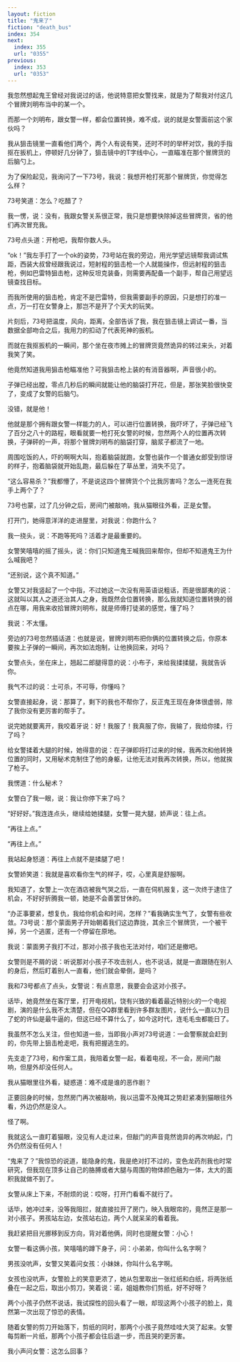 ```yaml
---
layout: fiction
title: "鬼来了"
fiction: "death_bus"
index: 354
next:
  index: 355
  url: "0355"
previous:
  index: 353
  url: "0353"
---
```

我忽然想起鬼王曾经对我说过的话，他说特意把女警找来，就是为了帮我对付这几个冒牌刘明布当中的某一个。

而那一个刘明布，跟女警一样，都会位置转换，难不成，说的就是女警面前这个家伙吗？

我从狙击镜里一直看他们两个，两个人有说有笑，还时不时的举杯对饮，我的手指抠在扳机上，停顿好几分钟了，狙击镜中的T字线中心，一直瞄准在那个冒牌货的后脑勺上。

为了保险起见，我询问了一下73号，我说：我想开枪打死那个冒牌货，你觉得怎么样？

73号笑道：怎么？吃醋了？

我一愣，说：没有，我跟女警关系很正常，我只是想要快除掉这些冒牌货，省的他们再次冒充我。

73号点头道：开枪吧，我帮你数人头。

“ok！”我左手打了一个ok的姿势，73号站在我的旁边，用光学望远镜帮我调试焦距，西装大叔曾经跟我说过，短射程的狙击枪一个人就能操作，但远射程的狙击枪，例如巴雷特狙击枪，这种反坦克装备，则需要再配备一个副手，帮自己用望远镜查找目标。

而我所使用的狙击枪，肯定不是巴雷特，但我需要副手的原因，只是想打的准一点，万一打在女警身上，那岂不是开了个天大的玩笑。

片刻后，73号把温度，风向，距离，全部告诉了我，我在狙击镜上调试一番，当数据全部吻合之后，我用力的扣动了代表死神的扳机。

而就在我抠扳机的一瞬间，那个坐在夜市摊上的冒牌货竟然诡异的转过来头，对着我笑了笑。

他竟然知道我用狙击枪瞄准他？可我狙击枪上装的有消音器啊，声音很小的。

子弹已经出膛，零点几秒后的瞬间就能让他的脑袋打开花，但是，那张笑脸很快变了，变成了女警的后脑勺。

没错，就是他！

他就是那个拥有跟女警一样能力的人，可以进行位置转换，我吓坏了，子弹已经飞了百分之八十的路程，眼看就要一枪打死女警的时候，忽然两个人的位置再次转换，子弹砰的一声，将那个冒牌刘明布的脑袋打穿，脑浆子都流了一地。

周围吃饭的人，吓的啊啊大叫，抱着脑袋就跑，女警也装作一个普通女郎受到惊讶的样子，抱着脑袋就开始乱跑，最后躲在了草丛里，消失不见了。

“这么容易杀？”我都懵了，不是说这四个冒牌货个个比我厉害吗？怎么一连死在我手上两个了？

73号也蒙，过了几分钟之后，房间门被敲响，我从猫眼往外看，正是女警。

打开门，她得意洋洋的走进屋里，对我说：你跑什么？

我一挠头，说：不跑等死吗？活着才是最重要的。

女警笑嘻嘻的摇了摇头，说：你们只知道鬼王喊我回来帮你，但却不知道鬼王为什么喊我吧？

“还别说，这个真不知道。”

女警又对我竖起了一个中指，不过她这一次没有用英语说粗话，而是很鄙夷的说：这就叫以其人之道还治其人之身，我既然会位置转换，那么我就知道位置转换的弱点在哪，用我来收拾冒牌刘明布，就是师傅打徒弟的感觉，懂了吗？

我说：不太懂。

旁边的73号忽然插话道：也就是说，冒牌刘明布把你俩的位置转换之后，你原本要挨上子弹的一瞬间，再次如法炮制，让他换回来，对吗？

女警点头，坐在床上，翘起二郎腿得意的说：小布子，来给我揉揉腿，我就告诉你。

我气不过的说：士可杀，不可辱，你懂吗？

女警直接起身，说：那算了，剩下的我也不帮你了，反正鬼王现在身体很虚弱，除了我你没有更厉害的帮手了。

说完她就要离开，我咬着牙说：好！我服了！我真服了你，我输了，我给你揉，行了吗？

给女警揉着大腿的时候，她得意的说：在子弹即将打过来的时候，我再次和他转换位置的同时，又用秘术克制住了他的身躯，让他无法对我再次转换，所以，他就挨了枪子。

我愣道：什么秘术？

女警白了我一眼，说：我让你停下来了吗？

“好好好。”我连连点头，继续给她揉腿，女警一晃大腿，娇声说：往上点。

“再往上点。”

“再往上点。”

我站起身怒道：再往上点就不是揉腿了吧！

女警娇笑道：我就是喜欢看你生气的样子，哎，心里真是舒服啊。

我知道了，女警上一次在酒店被我气哭之后，一直在伺机报复，这一次终于逮住了机会，不好好折腾我一顿，她是不会善罢甘休的。

“办正事要紧，想复仇，我给你机会和时间，怎样？”看我确实生气了，女警有些收敛。73号说：那个蒙面男子开始朝着我们这边靠拢，其余三个冒牌货，一个被干掉，另一个逃匿，还有一个停留在原地。

我说：蒙面男子我打不过，那对小孩子我也无法对付，咱们还是撤吧。

女警则是不屑的说：听说那对小孩子不攻击别人，也不说话，就是一直跟随在别人的身后，然后盯着别人一直看，他们就会晕倒，是吗？

我和73号都点了点头，女警说：有点意思，我要会会这对小孩子。

话毕，她竟然坐在客厅里，打开电视机，饶有兴致的看着最近特别火的一个电视剧，演的是什么我不太清楚，但在QQ群里看到许多群友图片，说什么一直以为日了蛇的许仙是最牛逼的，但这已经不算什么了，如今这时代，连毛毛虫都能日了。

我虽然不怎么关注，但也知道一些，当即我小声对73号说道：一会警察就会赶到的，你先带上狙击枪走吧，我有把握逃生的。

先支走了73号，和作案工具，我陪着女警一起，看着电视，不一会，房间门敲响，但屋外却没任何人。

我从猫眼里往外看，疑惑道：难不成是谁的恶作剧？

正要回身的时候，忽然房门再次被敲响，我以迅雷不及掩耳之势赶紧凑到猫眼往外看，外边仍然是没人。

怪了啊。

我就这么一直盯着猫眼，没见有人走过来，但敲门的声音竟然诡异的再次响起，门外仍然没有任何人！

“鬼来了？”我惊恐的说道，能隐身的鬼，我是绝对打不过的，变色龙药剂我也时常研究，但我现在顶多让自己的胳膊或者大腿与周围的物体颜色融为一体，太大的面积我就做不到了。

女警从床上下来，不耐烦的说：哎呀，打开门看看不就行了。

话毕，她冲过来，没等我阻拦，就直接拉开了房门，映入我眼帘的，竟然正是那一对小孩子。男孩站左边，女孩站右边，两个人就呆呆的看着我。

我赶紧把目光挪移到反方向，背对着他俩，同时也提醒女警：小心！

女警一看这俩小孩，笑嘻嘻的蹲下身子，问：小弟弟，你叫什么名字啊？

男孩没吭声，女警又笑着问女孩：小妹妹，你叫什么名字啊。

女孩也没吭声，女警脸上的笑意更浓了，她从包里取出一张红纸和白纸，将两张纸叠在一起之后，取出小剪刀，笑着说：诺，姐姐教你们剪纸，好不好呀？

两个小孩子仍然不说话，我试探性的回头看了一眼，却现这两个小孩子的脸上，竟然第一次出现了惊恐的表情。

随着女警的剪刀开始落下，剪纸的同时，那两个小孩子竟然哇哇大哭了起来。女警每剪断一片纸，那两个小孩子都会往后退一步，而且哭的更厉害。

我小声问女警：这怎么回事？